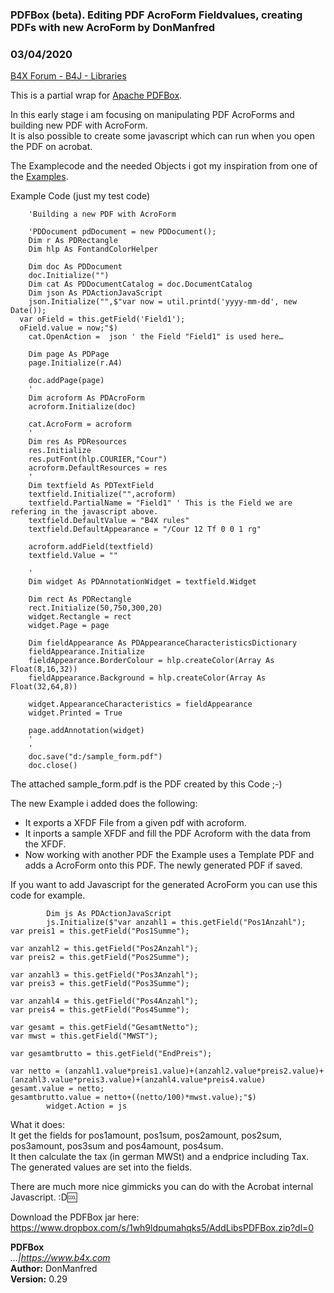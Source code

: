 ### PDFBox (beta). Editing PDF AcroForm Fieldvalues, creating PDFs with new AcroForm by DonManfred
### 03/04/2020
[B4X Forum - B4J - Libraries](https://www.b4x.com/android/forum/threads/111258/)

This is a partial wrap for [Apache PDFBox](https://pdfbox.apache.org/).  
  
In this early stage i am focusing on manipulating PDF AcroForms and building new PDF with AcroForm.  
It is also possible to create some javascript which can run when you open the PDF on acrobat.  
  
The Examplecode and the needed Objects i got my inspiration from one of the [Examples](https://carbonrider.github.io/pdfbox_tutorial/pdf_new_form.html).  
  
  
Example Code (just my test code)  

```B4X
    'Building a new PDF with AcroForm  
  
    'PDDocument pdDocument = new PDDocument();  
    Dim r As PDRectangle  
    Dim hlp As FontandColorHelper  
  
    Dim doc As PDDocument  
    doc.Initialize("")  
    Dim cat As PDDocumentCatalog = doc.DocumentCatalog  
    Dim json As PDActionJavaScript  
    json.Initialize("",$"var now = util.printd('yyyy-mm-dd', new Date());  
  var oField = this.getField('Field1');  
  oField.value = now;"$)  
    cat.OpenAction =  json ' the Field "Field1" is used here…  
  
    Dim page As PDPage  
    page.Initialize(r.A4)  
  
    doc.addPage(page)  
    '  
    Dim acroform As PDAcroForm  
    acroform.Initialize(doc)  
  
    cat.AcroForm = acroform  
    '  
    Dim res As PDResources  
    res.Initialize  
    res.putFont(hlp.COURIER,"Cour")  
    acroform.DefaultResources = res  
    '  
    Dim textfield As PDTextField  
    textfield.Initialize("",acroform)  
    textfield.PartialName = "Field1" ' This is the Field we are refering in the javascript above.  
    textfield.DefaultValue = "B4X rules"  
    textfield.DefaultAppearance = "/Cour 12 Tf 0 0 1 rg"  
  
    acroform.addField(textfield)  
    textfield.Value = ""  
  
    '  
    Dim widget As PDAnnotationWidget = textfield.Widget  
  
    Dim rect As PDRectangle  
    rect.Initialize(50,750,300,20)  
    widget.Rectangle = rect  
    widget.Page = page  
  
    Dim fieldAppearance As PDAppearanceCharacteristicsDictionary  
    fieldAppearance.Initialize  
    fieldAppearance.BorderColour = hlp.createColor(Array As Float(8,16,32))  
    fieldAppearance.Background = hlp.createColor(Array As Float(32,64,8))  
  
    widget.AppearanceCharacteristics = fieldAppearance  
    widget.Printed = True  
  
    page.addAnnotation(widget)  
    '  
    '  
    doc.save("d:/sample_form.pdf")  
    doc.close()
```

  
  
The attached sample\_form.pdf is the PDF created by this Code ;-)  
  
The new Example i added does the following:  
- It exports a XFDF File from a given pdf with acroform.  
- It inports a sample XFDF and fill the PDF Acroform with the data from the XFDF.  
- Now working with another PDF the Example uses a Template PDF and adds a AcroForm onto this PDF. The newly generated PDF if saved.  
  
If you want to add Javascript for the generated AcroForm you can use this code for example.  

```B4X
        Dim js As PDActionJavaScript  
        js.Initialize($"var anzahl1 = this.getField("Pos1Anzahl");  
var preis1 = this.getField("Pos1Summe");  
  
var anzahl2 = this.getField("Pos2Anzahl");  
var preis2 = this.getField("Pos2Summe");  
  
var anzahl3 = this.getField("Pos3Anzahl");  
var preis3 = this.getField("Pos3Summe");  
  
var anzahl4 = this.getField("Pos4Anzahl");  
var preis4 = this.getField("Pos4Summe");  
  
var gesamt = this.getField("GesamtNetto");  
var mwst = this.getField("MWST");  
  
var gesamtbrutto = this.getField("EndPreis");  
  
var netto = (anzahl1.value*preis1.value)+(anzahl2.value*preis2.value)+(anzahl3.value*preis3.value)+(anzahl4.value*preis4.value)  
gesamt.value = netto;  
gesamtbrutto.value = netto+((netto/100)*mwst.value);"$)  
        widget.Action = js
```

  
What it does:  
It get the fields for pos1amount, pos1sum, pos2amount, pos2sum, pos3amount, pos3sum and pos4amount, pos4sum.  
It then calculate the tax (in german MWSt) and a endprice including Tax.  
The generated values are set into the fields.  
  
There are much more nice gimmicks you can do with the Acrobat internal Javascript. :D:cool:  
  
Download the PDFBox jar here:  
<https://www.dropbox.com/s/1wh9ldpumahqks5/AddLibsPDFBox.zip?dl=0>  
  
**PDFBox**  
*<link>…|<https://www.b4x.com></link>*  
**Author:** DonManfred  
**Version:** 0.29